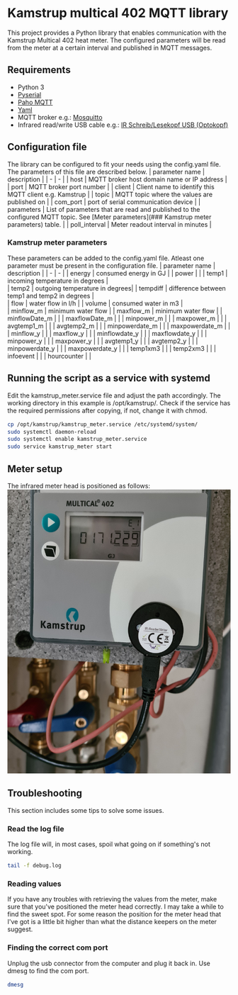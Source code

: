 # Kamstrup multical 402 MQTT library
This project provides a Python library that enables communication with the Kamstrup Multical 402 heat meter. The configured parameters will be read from the meter at a certain interval and published in MQTT messages.

## Requirements
* Python 3
* [Pyserial](https://pypi.org/project/pyserial/)
* [Paho MQTT](https://pypi.org/project/paho-mqtt/)
* [Yaml](https://pypi.org/project/yaml-1.3/)
* MQTT broker e.g.: [Mosquitto](https://mosquitto.org/)
* Infrared read/write USB cable e.g.: [IR Schreib/Lesekopf USB (Optokopf)](https://shop.weidmann-elektronik.de/index.php?page=product&info=24)

## Configuration file
The library can be configured to fit your needs using the config.yaml file. The parameters of this file are described below.
| parameter name | description |
| - | - |
| host | MQTT broker host domain name or IP address |
| port | MQTT broker port number |
| client | Client name to identify this MQTT client e.g. Kamstrup |
| topic | MQTT topic where the values are published on |
| com_port | port of serial communication device |
| parameters | List of parameters that are read and published to the configured MQTT topic. See [Meter parameters](### Kamstrup meter parameters) table. |
| poll_interval | Meter readout interval in minutes |

### Kamstrup meter parameters
These parameters can be added to the config.yaml file. Atleast one parameter must be present in the configuration file.
| parameter name | description |
| - | - |
| energy | consumed energy in GJ |
| power |   | 
| temp1 | incoming temperature in degrees |  
| temp2 | outgoing temperature in degrees| 
| tempdiff | difference between temp1 and temp2 in degrees |  
| flow | water flow in l/h |
| volume | consumed water in m3 |      
| minflow_m | minimum water flow |
| maxflow_m | minimum water flow  |
| minflowDate_m | |
| maxflowDate_m | |
| minpower_m | |
| maxpower_m | |
| avgtemp1_m | |
| avgtemp2_m | |
| minpowerdate_m | |
| maxpowerdate_m | |
| minflow_y | |
| maxflow_y | |
| minflowdate_y | |
| maxflowdate_y | |
| minpower_y | |
| maxpower_y |  |
| avgtemp1_y |  |
| avgtemp2_y |  |
| minpowerdate_y | |
| maxpowerdate_y | |
| temp1xm3 | |
| temp2xm3 |   | 
| infoevent |   |
| hourcounter | |

## Running the script as a service with systemd
Edit the kamstrup_meter.service file and adjust the path accordingly. The working directory in this example is /opt/kamstrup/. Check if the service has the required permissions after copying, if not, change it with chmod.
``` bash
cp /opt/kamstrup/kamstrup_meter.service /etc/systemd/system/
sudo systemctl daemon-reload
sudo systemctl enable kamstrup_meter.service
sudo service kamstrup_meter start
```

## Meter setup
The infrared meter head is positioned as follows:
![image](images/meter_setup.jpg)

## Troubleshooting
This section includes some tips to solve some issues.

### Read the log file
The log file will, in most cases, spoil what going on if something's not working. 
``` bash
tail -f debug.log
```
### Reading values
If you have any troubles with retrieving the values from the meter, make sure that you've positioned the meter head correctly. I may take a while to find the sweet spot. For some reason the position for the meter head that I've got is a little bit higher than what the distance keepers on the meter suggest.

### Finding the correct com port
Unplug the usb connector from the computer and plug it back in. Use dmesg to find the com port.
``` bash
dmesg
```
